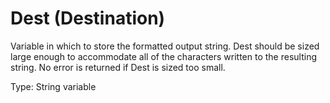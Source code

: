 # Dest (Destination)

Variable in which to store the formatted output string. Dest should be sized large enough to accommodate all of the characters written to the resulting string. No error is returned if Dest is sized too small.

Type: String variable
